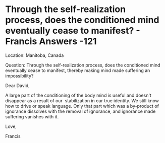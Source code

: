 # Through the self-realization process, does the conditioned mind eventually cease to manifest? - Francis Answers -121

Location: Manitoba, Canada&nbsp;
 
Question: Through the self-realization process, does the conditioned mind eventually cease to manifest, thereby making mind made suffering an impossibility?

Dear David,

  

A large part of the conditioning of the body mind is useful and doesn't disappear as a result of our&nbsp; stabilization in our true identity. We still know how to drive or speak language. Only that part which was a by-product of ignorance dissolves with the removal of ignorance, and ignorance made suffering vanishes with it.

  

Love,

  

Francis

  

